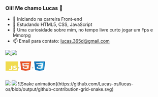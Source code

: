 ### Oii! Me chamo Lucas 👋
- 🔭 Iniciando na carreira Front-end
- 🌱 Estudando HTML5, CSS, JavaScript
- 💬 Uma curiosidade sobre mim, no tempo livre curto jogar um Fps e Mmorpg
- 📫 Email para contato: lucas.365d@gmail.com

 <div>
    <a href="https://github.com/Lucas-os">
  <img height="180em" src="https://github-readme-stats.vercel.app/api?username=Lucas-os&show_icons=true&theme=dracula&include_all_commits=true&count_private=true"/>
  <img height="180em" src="https://github-readme-stats.vercel.app/api/top-langs/?username=Lucas-os&layout=compact&langs_count=7&theme=dracula"/>
 </div>                                                                                                                       
 <div style="display: inline_block"><br>
  <img align="center" alt="Lucas-Js" height="30" width="40" src="https://raw.githubusercontent.com/devicons/devicon/master/icons/javascript/javascript-plain.svg"> 
  <img align="center" alt="Lucas-HTML" height="30" width="40" src="https://raw.githubusercontent.com/devicons/devicon/master/icons/html5/html5-original.svg">
  <img align="center" alt="Lucas-CSS" height="30" width="40" src="https://raw.githubusercontent.com/devicons/devicon/master/icons/css3/css3-original.svg">
 </div>
  
  ##
 
  <div>
    <a href="https://www.linkedin.com/in/lucas-oliveira-848a35180/" target="_blank"><img src="https://img.shields.io/badge/-LinkedIn-%230077B5?style=for-the-badge&logo=linkedin&logoColor=white" target="_blank"></a>
    <a href="https://www.instagram.com/luska_kw/" target="_blank"><img src="https://img.shields.io/badge/-Instagram-%23E4405F?style=for-the-badge&logo=instagram&logoColor=white" target="_blank"></a>
    ![Snake animation](https://github.com/Lucas-os/lucas-os/blob/output/github-contribution-grid-snake.svg)
 </div>
  
